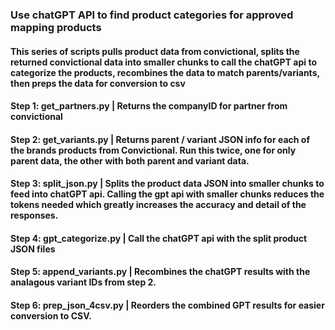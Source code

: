 ### Use chatGPT API to find product categories for approved mapping products

#### This series of scripts pulls product data from convictional, splits the returned convictional data into smaller chunks to call the chatGPT api to categorize the products, recombines the data to match parents/variants, then preps the data for conversion to csv

#### Step 1: get_partners.py | Returns the companyID for partner from convictional
#### Step 2: get_variants.py | Returns parent / variant JSON info for each of the brands products from Convictional. Run this twice, one for only parent data, the other with both parent and variant data.
#### Step 3: split_json.py | Splits the product data JSON into smaller chunks to feed into chatGPT api. Calling the gpt api with smaller chunks reduces the tokens needed which greatly increases the accuracy and detail of the responses.
#### Step 4: gpt_categorize.py | Call the chatGPT api with the split product JSON files
#### Step 5: append_variants.py | Recombines the chatGPT results with the analagous variant IDs from step 2. 
#### Step 6: prep_json_4csv.py | Reorders the combined GPT results for easier conversion to CSV.